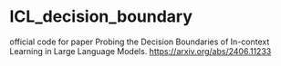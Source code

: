# ICL_decision_boundary
official code for paper Probing the Decision Boundaries of In-context Learning in Large Language Models. https://arxiv.org/abs/2406.11233
